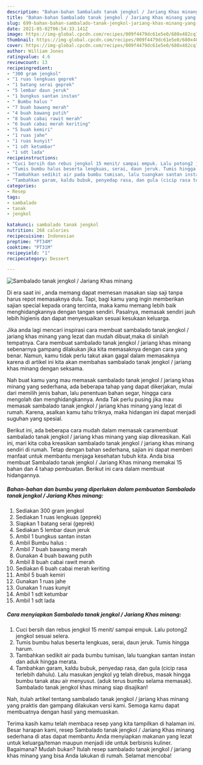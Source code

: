 ```yaml
---
description: "Bahan-bahan Sambalado tanak jengkol / Jariang Khas minang yang lezat Untuk Jualan"
title: "Bahan-bahan Sambalado tanak jengkol / Jariang Khas minang yang lezat Untuk Jualan"
slug: 699-bahan-bahan-sambalado-tanak-jengkol-jariang-khas-minang-yang-lezat-untuk-jualan
date: 2021-05-02T06:54:33.141Z
image: https://img-global.cpcdn.com/recipes/009f4479dc61e5e0/680x482cq70/sambalado-tanak-jengkol-jariang-khas-minang-foto-resep-utama.jpg
thumbnail: https://img-global.cpcdn.com/recipes/009f4479dc61e5e0/680x482cq70/sambalado-tanak-jengkol-jariang-khas-minang-foto-resep-utama.jpg
cover: https://img-global.cpcdn.com/recipes/009f4479dc61e5e0/680x482cq70/sambalado-tanak-jengkol-jariang-khas-minang-foto-resep-utama.jpg
author: William Jones
ratingvalue: 4.6
reviewcount: 13
recipeingredient:
- "300 gram jengkol"
- "1 ruas lengkuas geprek"
- "1 batang serai geprek"
- "5 lembar daun jeruk"
- "1 bungkus santan instan"
- " Bumbu halus "
- "7 buah bawang merah"
- "4 buah bawang putih"
- "8 buah cabai rawit merah"
- "6 buah cabai merah keriting"
- "5 buah kemiri"
- "1 ruas jahe"
- "1 ruas kunyit"
- "1 sdt ketumbar"
- "1 sdt lada"
recipeinstructions:
- "Cuci bersih dan rebus jengkol 15 menit/ sampai empuk. Lalu potong2 jengkol sesuai selera."
- "Tumis bumbu halus beserta lengkuas, serai, daun jeruk. Tumis hingga harum."
- "Tambahkan sedikit air pada bumbu tumisan, lalu tuangkan santan instan dan aduk hingga merata."
- "Tambahkan garam, kaldu bubuk, penyedap rasa, dan gula (cicip rasa terlebih dahulu). Lalu masukan jengkol yg telah direbus, masak hingga bumbu tanak atau air menyusut. (aduk terus bumbu selama memasak). Sambalado tanak jengkol khas minang siap disajikan!"
categories:
- Resep
tags:
- sambalado
- tanak
- jengkol

katakunci: sambalado tanak jengkol 
nutrition: 268 calories
recipecuisine: Indonesian
preptime: "PT34M"
cooktime: "PT31M"
recipeyield: "1"
recipecategory: Dessert

---
```



![Sambalado tanak jengkol / Jariang Khas minang](https://img-global.cpcdn.com/recipes/009f4479dc61e5e0/680x482cq70/sambalado-tanak-jengkol-jariang-khas-minang-foto-resep-utama.jpg)

Di era  saat ini , anda memang dapat memesan masakan siap saji tanpa harus repot memasaknya dulu. Tapi, bagi kamu yang ingin memberikan sajian special kepada orang tercinta, maka kamu memang lebih baik menghidangkannya dengan tangan sendiri. Pasalnya, memasak sendiri jauh lebih higienis dan dapat menyesuaikan sesuai kesukaan keluarga.

Jika anda lagi mencari inspirasi cara membuat sambalado tanak jengkol / jariang khas minang yang lezat dan mudah dibuat,maka di sinilah tempatnya. Cara membuat sambalado tanak jengkol / jariang khas minang  sebenarnya gampang dilakukan jika kita memasaknya dengan cara yang benar. Namun, kamu tidak perlu takut akan gagal dalam memasaknya 
karena di artikel ini kita akan membahas sambalado tanak jengkol / jariang khas minang dengan seksama.  



Nah buat kamu yang mau memasak sambalado tanak jengkol / jariang khas minang yang sederhana, ada beberapa tahap yang dapat dikerjakan, mulai dari memilih jenis bahan, lalu penentuan bahan segar, hingga cara mengolah dan menghidangkannya. Anda Tak perlu pusing jika mau memasak sambalado tanak jengkol / jariang khas minang yang lezat di rumah. Karena, asalkan kamu  tahu triknya, maka hidangan ini dapat menjadi suguhan yang spesial.

Berikut ini, ada beberapa cara mudah dalam memasak caramembuat sambalado tanak jengkol / jariang khas minang yang siap dikreasikan. Kali ini, mari kita coba kreasikan sambalado tanak jengkol / jariang khas minang sendiri di rumah. Tetap dengan bahan sederhana, sajian ini dapat memberi manfaat untuk membantu menjaga kesehatan tubuh kita. Anda bisa membuat Sambalado tanak jengkol / Jariang Khas minang memakai 15 bahan dan 4 tahap pembuatan. Berikut ini cara dalam membuat hidangannya.

<!--inarticleads1-->

##### Bahan-bahan dan bumbu yang diperlukan dalam pembuatan Sambalado tanak jengkol / Jariang Khas minang:

1. Sediakan 300 gram jengkol
1. Sediakan 1 ruas lengkuas (geprek)
1. Siapkan 1 batang serai (geprek)
1. Sediakan 5 lembar daun jeruk
1. Ambil 1 bungkus santan instan
1. Ambil  Bumbu halus :
1. Ambil 7 buah bawang merah
1. Gunakan 4 buah bawang putih
1. Ambil 8 buah cabai rawit merah
1. Sediakan 6 buah cabai merah keriting
1. Ambil 5 buah kemiri
1. Gunakan 1 ruas jahe
1. Gunakan 1 ruas kunyit
1. Ambil 1 sdt ketumbar
1. Ambil 1 sdt lada




<!--inarticleads2-->

##### Cara menyiapkan Sambalado tanak jengkol / Jariang Khas minang:

1. Cuci bersih dan rebus jengkol 15 menit/ sampai empuk. Lalu potong2 jengkol sesuai selera.
1. Tumis bumbu halus beserta lengkuas, serai, daun jeruk. Tumis hingga harum.
1. Tambahkan sedikit air pada bumbu tumisan, lalu tuangkan santan instan dan aduk hingga merata.
1. Tambahkan garam, kaldu bubuk, penyedap rasa, dan gula (cicip rasa terlebih dahulu). Lalu masukan jengkol yg telah direbus, masak hingga bumbu tanak atau air menyusut. (aduk terus bumbu selama memasak). Sambalado tanak jengkol khas minang siap disajikan!




Nah, itulah artikel tentang  sambalado tanak jengkol / jariang khas minang  yang praktis dan gampang dilakukan versi kami. Semoga kamu dapat membuatnya dengan hasil yang memuaskan. 

Terima kasih kamu telah membaca resep yang kita tampilkan di halaman ini. Besar harapan kami, resep  Sambalado tanak jengkol / Jariang Khas minang sederhana di atas dapat membantu Anda menyiapkan makanan yang lezat untuk keluarga/teman maupun menjadi ide untuk berbisnis kuliner. Bagaimana? Mudah bukan? Itulah resep sambalado tanak jengkol / jariang khas minang yang bisa Anda lakukan di rumah. Selamat mencoba!

